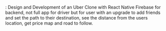 : Design and Development of an Uber Clone with React Native Firebase for backend, not full app for driver but for user with an upgrade to add friends and set the path to their destination, see 
the distance from the users location, get price map and road to follow.
